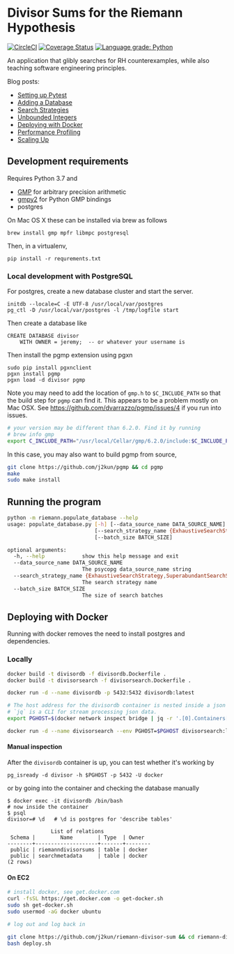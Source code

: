 # Divisor Sums for the Riemann Hypothesis

[![CircleCI](https://circleci.com/gh/j2kun/riemann-divisor-sum.svg?style=shield)](https://circleci.com/gh/j2kun/riemann-divisor-sum)
[![Coverage Status](https://coveralls.io/repos/github/j2kun/riemann-divisor-sum/badge.svg?branch=main)](https://coveralls.io/github/j2kun/riemann-divisor-sum?branch=main)
[![Language grade: Python](https://img.shields.io/lgtm/grade/python/g/j2kun/riemann-divisor-sum.svg?logo=lgtm&logoWidth=18)](https://lgtm.com/projects/g/j2kun/riemann-divisor-sum/context:python)

An application that glibly searches for RH counterexamples,
while also teaching software engineering principles.

Blog posts:

- [Setting up Pytest](https://jeremykun.com/2020/09/11/searching-for-rh-counterexamples-setting-up-pytest/)
- [Adding a Database](https://jeremykun.com/2020/09/11/searching-for-rh-counterexamples-adding-a-database/)
- [Search Strategies](https://jeremykun.com/2020/09/28/searching-for-rh-counterexamples-search-strategies/)
- [Unbounded Integers](https://jeremykun.com/2020/10/13/searching-for-rh-counterexamples-unbounded-integers/)
- [Deploying with Docker](https://jeremykun.com/2021/01/04/searching-for-rh-counterexamples-deploying-with-docker/)
- [Performance Profiling](https://jeremykun.com/2021/02/02/searching-for-rh-counterexamples-performance-profiling/)
- [Scaling Up](https://jeremykun.com/2021/02/16/searching-for-rh-counterexamples-scaling-up/)

## Development requirements

Requires Python 3.7 and

- [GMP](https://gmplib.org/) for arbitrary precision arithmetic
- [gmpy2](https://gmpy2.readthedocs.io/en/latest/intro.html) for Python GMP bindings
- postgres

On Mac OS X these can be installed via brew as follows

```
brew install gmp mpfr libmpc postgresql
```

Then, in a virtualenv,

```
pip install -r requrements.txt
```

### Local development with PostgreSQL

For postgres, create a new database cluster
and start the server.

```
initdb --locale=C -E UTF-8 /usr/local/var/postgres
pg_ctl -D /usr/local/var/postgres -l /tmp/logfile start
```

Then create a database like

```
CREATE DATABASE divisor
    WITH OWNER = jeremy;  -- or whatever your username is
```

Then install the pgmp extension using pgxn

```
sudo pip install pgxnclient
pgxn install pgmp
pgxn load -d divisor pgmp
```

Note you may need to add the location of `gmp.h` to `$C_INCLUDE_PATH`
so that the build step for `pgmp` can find it.
This appears to be a problem mostly on Mac OSX.
See https://github.com/dvarrazzo/pgmp/issues/4 if you run into issues.

```bash
# your version may be different than 6.2.0. Find it by running
# brew info gmp
export C_INCLUDE_PATH="/usr/local/Cellar/gmp/6.2.0/include:$C_INCLUDE_PATH"
```

In this case, you may also want to build pgmp from source,

```bash
git clone https://github.com/j2kun/pgmp && cd pgmp
make
sudo make install
```

## Running the program

```bash
python -m riemann.populate_database --help
usage: populate_database.py [-h] [--data_source_name DATA_SOURCE_NAME]
                            [--search_strategy_name {ExhaustiveSearchStrategy,SuperabundantSearchStrategy}]
                            [--batch_size BATCH_SIZE]

optional arguments:
  -h, --help            show this help message and exit
  --data_source_name DATA_SOURCE_NAME
                        The psycopg data_source_name string
  --search_strategy_name {ExhaustiveSearchStrategy,SuperabundantSearchStrategy}
                        The search strategy name
  --batch_size BATCH_SIZE
                        The size of search batches
```

## Deploying with Docker

Running with docker removes the need to install postgres and dependencies.

### Locally

```bash
docker build -t divisordb -f divisordb.Dockerfile .
docker build -t divisorsearch -f divisorsearch.Dockerfile .

docker run -d --name divisordb -p 5432:5432 divisordb:latest

# The host address for the divisordb container is nested inside a json
# `jq` is a CLI for stream processing json data.
export PGHOST=$(docker network inspect bridge | jq -r '.[0].Containers[] | select(.Name=="divisordb") | .IPv4Address' | sed 's|/.*$||g')

docker run -d --name divisorsearch --env PGHOST=$PGHOST divisorsearch:latest
```

#### Manual inspection

After the `divisordb` container is up, you can test whether it's working by

```
pg_isready -d divisor -h $PGHOST -p 5432 -U docker
```

or by going into the container and checking the database manually

```
$ docker exec -it divisordb /bin/bash
# now inside the container
$ psql
divisor=# \d   # \d is postgres for 'describe tables'

              List of relations
 Schema |        Name        | Type  | Owner
--------+--------------------+-------+--------
 public | riemanndivisorsums | table | docker
 public | searchmetadata     | table | docker
(2 rows)
```

#### On EC2

```bash
# install docker, see get.docker.com
curl -fsSL https://get.docker.com -o get-docker.sh
sudo sh get-docker.sh
sudo usermod -aG docker ubuntu

# log out and log back in

git clone https://github.com/j2kun/riemann-divisor-sum && cd riemann-divisor-sum
bash deploy.sh
```
